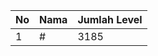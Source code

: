 | No | Nama            | Jumlah Level |
|----|-----------------|--------------|
| 1  | #    |    3185        |
